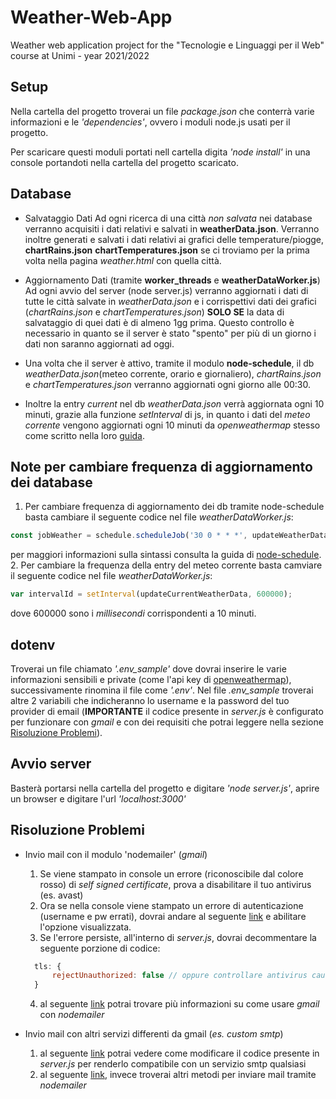 # Weather-Web-App
Weather web application project for the "Tecnologie e Linguaggi per il Web" course at Unimi - year 2021/2022

## Setup
Nella cartella del progetto troverai un file *package.json* che conterrà varie informazioni e le *'dependencies'*, ovvero i moduli node.js usati per il progetto.

Per scaricare questi moduli portati nell cartella digita *'node install'* in una console portandoti nella cartella del progetto scaricato.

## Database
* Salvataggio Dati
Ad ogni ricerca di una città *non salvata* nei database verranno acquisiti i dati relativi e salvati in **weatherData.json**. 
Verranno inoltre generati e salvati i dati relativi ai grafici delle temperature/piogge, **chartRains.json** **chartTemperatures.json** se ci troviamo per la prima volta nella pagina *weather.html* con quella città.

* Aggiornamento Dati (tramite **worker_threads** e **weatherDataWorker.js**)
Ad ogni avvio del server (node server.js) verranno aggiornati i dati di tutte le città salvate in *weatherData.json* e i corrispettivi dati dei grafici (*chartRains.json* e *chartTemperatures.json*) **SOLO SE** la data di salvataggio di quei dati è di almeno 1gg prima. Questo controllo è necessario in quanto se il server è stato "spento" per più di un giorno i dati non saranno aggiornati ad oggi.

* Una volta che il server è attivo, tramite il modulo **node-schedule**, il db *weatherData.json*(meteo corrente, orario e giornaliero), *chartRains.json* e *chartTemperatures.json*  verranno aggiornati ogni giorno alle 00:30.
* Inoltre la entry *current* nel db *weatherData.json* verrà aggiornata ogni 10 minuti, grazie alla funzione *setInterval* di js, in quanto i dati del *meteo corrente* vengono aggiornati ogni 10 minuti da *openweathermap* stesso come scritto nella loro [guida](https://openweathermap.org/guide).

## Note per cambiare frequenza di aggiornamento dei database
1. Per cambiare frequenza di aggiornamento dei db tramite node-schedule basta cambiare il seguente codice nel file *weatherDataWorker.js*:
```javascript
const jobWeather = schedule.scheduleJob('30 0 * * *', updateWeatherData);
```
per maggiori informazioni sulla sintassi consulta la guida di [node-schedule](https://www.npmjs.com/package/node-schedule).
2. Per cambiare la frequenza della entry del meteo corrente basta camviare il seguente codice nel file *weatherDataWorker.js*:
```javascript
var intervalId = setInterval(updateCurrentWeatherData, 600000);
```
dove 600000 sono i *millisecondi* corrispondenti a 10 minuti.

## dotenv
Troverai un file chiamato *'.env_sample'* dove dovrai inserire le varie informazioni sensibili e private (come l'api key di [openweathermap](https://openweathermap.org/api)), successivamente rinomina il file come *'.env'*.
Nel file *.env_sample* troverai altre 2 variabili che indicheranno lo username e la password del tuo provider di email (**IMPORTANTE** il codice presente in *server.js* è configurato per funzionare con *gmail* e con dei requisiti che potrai leggere nella sezione [Risoluzione Problemi](#Risoluzione-problemi)).

## Avvio server
Basterà portarsi nella cartella del progetto e digitare *'node server.js'*, aprire un browser e digitare l'url *'localhost:3000'*

## Risoluzione Problemi
* Invio mail con il modulo 'nodemailer' (*gmail*)
  1. Se viene stampato in console un errore (riconoscibile dal colore rosso) di *self signed certificate*, prova a disabilitare il tuo antivirus (es. avast)
  2. Ora se nella console viene stampato un errore di autenticazione (username e pw errati), dovrai andare al seguente [link](https://www.google.com/settings/security/lesssecureapps) e abilitare l'opzione visualizzata.
  3. Se l'errore persiste, all'interno di *server.js*, dovrai decommentare la seguente porzione di codice: 
  ```javascript
    tls: {
        rejectUnauthorized: false // oppure controllare antivirus causa problema
    }
  ```
  4. al seguente [link](https://nodemailer.com/usage/using-gmail/) potrai trovare più informazioni su come usare *gmail* con *nodemailer*
  
* Invio mail con altri servizi differenti da gmail (*es. custom smtp*)
  1. al seguente [link](https://nodemailer.com/smtp/) potrai vedere come modificare il codice presente in *server.js* per renderlo compatibile con un servizio smtp qualsiasi
  2. al seguente [link](https://nodemailer.com/transports/), invece troverai altri metodi per inviare mail tramite *nodemailer*
